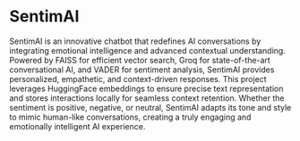 # SentimAI

SentimAI is an innovative chatbot that redefines AI conversations by integrating emotional intelligence and advanced contextual understanding. Powered by FAISS for efficient vector search, Groq for state-of-the-art conversational AI, and VADER for sentiment analysis, SentimAI provides personalized, empathetic, and context-driven responses. This project leverages HuggingFace embeddings to ensure precise text representation and stores interactions locally for seamless context retention. Whether the sentiment is positive, negative, or neutral, SentimAI adapts its tone and style to mimic human-like conversations, creating a truly engaging and emotionally intelligent AI experience.
